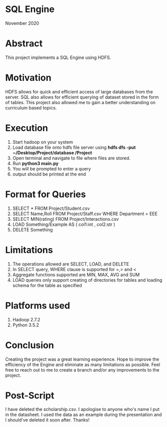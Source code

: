 # SQL Engine
 November 2020
 
# Abstract

This project implements a SQL Engine using HDFS.



# Motivation
  
   HDFS allows for quick and efficient access of large databases from the server. SQL also allows for efficient querying of dataset stored in the form of tables. 
   This project also allowed me to gain a better understanding on curriculum based topics.
   
# Execution
1. Start hadoop on your system
2. Load database file onto hdfs file server using __hdfs dfs -put ~/Desktop/Project/database /Project__
3. Open terminal and navigate to file where files are stored.
4. Run __python3 main.py__
5. You will be prompted to enter a query
6. output should be printed at the end

# Format for Queries
1. SELECT * FROM Project/Student.csv
2. SELECT Name,Roll FROM Project/Staff.csv WHERE Department = EEE
3. SELECT MIN(rating) FROM Project/Interactions.csv
4. LOAD Something/Example AS ( col1:int , col2:str )
5. DELETE Something

# Limitations
1. The operations allowed are SELECT, LOAD, and DELETE
2. In SELECT query, WHERE clause is supported for =,> and <
3. Aggregate functions supported are MIN, MAX, AVG and SUM
4. LOAD queries only support creating of directories for tables and loading schema for the table as specified

# Platforms used
1. Hadoop 2.7.2
2. Python 3.5.2

# Conclusion
Creating the project was a great learning experience. Hope to improve the efficiency of the Engine and eliminate as many limitations as possible. Feel free to reach out to me to create a branch and/or any improvements to the project. 

# Post-Script
I have deleted the scholarship.csv. I apologise to anyone who's name I put in the datasheet. I used the data as an example during the presentation and I should've deleted it soon after. Thanks!
